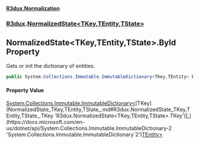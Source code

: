 #### [R3dux.Normalization](R3dux.Normalization.md 'R3dux.Normalization')
### [R3dux](R3dux.Normalization.md#R3dux 'R3dux').[NormalizedState&lt;TKey,TEntity,TState&gt;](NormalizedState_TKey,TEntity,TState_.md 'R3dux.NormalizedState<TKey,TEntity,TState>')

## NormalizedState<TKey,TEntity,TState>.ById Property

Gets or init the dictionary of entities.

```csharp
public System.Collections.Immutable.ImmutableDictionary<TKey,TEntity> ById { get; set; }
```

#### Property Value
[System.Collections.Immutable.ImmutableDictionary&lt;](https://docs.microsoft.com/en-us/dotnet/api/System.Collections.Immutable.ImmutableDictionary-2 'System.Collections.Immutable.ImmutableDictionary`2')[TKey](NormalizedState_TKey,TEntity,TState_.md#R3dux.NormalizedState_TKey,TEntity,TState_.TKey 'R3dux.NormalizedState<TKey,TEntity,TState>.TKey')[,](https://docs.microsoft.com/en-us/dotnet/api/System.Collections.Immutable.ImmutableDictionary-2 'System.Collections.Immutable.ImmutableDictionary`2')[TEntity](NormalizedState_TKey,TEntity,TState_.md#R3dux.NormalizedState_TKey,TEntity,TState_.TEntity 'R3dux.NormalizedState<TKey,TEntity,TState>.TEntity')[&gt;](https://docs.microsoft.com/en-us/dotnet/api/System.Collections.Immutable.ImmutableDictionary-2 'System.Collections.Immutable.ImmutableDictionary`2')